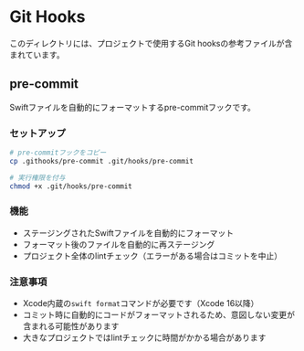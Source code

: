 # Git Hooks

このディレクトリには、プロジェクトで使用するGit hooksの参考ファイルが含まれています。

## pre-commit

Swiftファイルを自動的にフォーマットするpre-commitフックです。

### セットアップ

```bash
# pre-commitフックをコピー
cp .githooks/pre-commit .git/hooks/pre-commit

# 実行権限を付与
chmod +x .git/hooks/pre-commit
```

### 機能

- ステージングされたSwiftファイルを自動的にフォーマット
- フォーマット後のファイルを自動的に再ステージング
- プロジェクト全体のlintチェック（エラーがある場合はコミットを中止）

### 注意事項

- Xcode内蔵の`swift format`コマンドが必要です（Xcode 16以降）
- コミット時に自動的にコードがフォーマットされるため、意図しない変更が含まれる可能性があります
- 大きなプロジェクトではlintチェックに時間がかかる場合があります